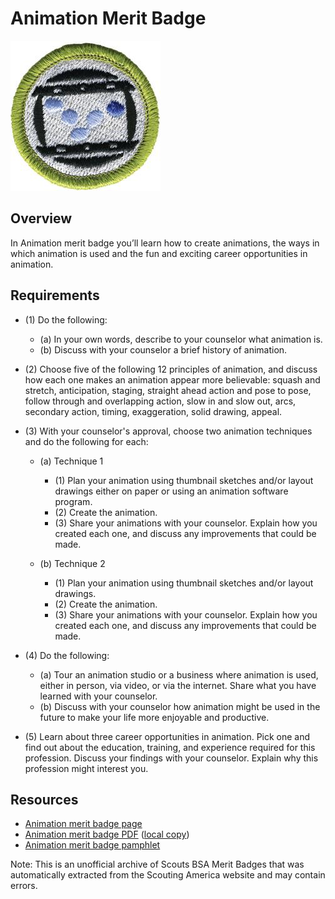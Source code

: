 

# Animation Merit Badge

![Animation Merit Badge](images/animation-merit-badge.jpg)

## Overview



In Animation merit badge you’ll learn how to create animations, the ways in which animation is used and the fun and exciting career opportunities in animation.

## Requirements

* (1) Do the following:
    * (a) In your own words, describe to your counselor what animation is.
    * (b) Discuss with your counselor a brief history of animation.


* (2) Choose five of the following 12 principles of animation, and discuss how each one makes an animation appear more believable: squash and stretch, anticipation, staging, straight ahead action and pose to pose, follow through and overlapping action, slow in and slow out, arcs, secondary action, timing, exaggeration, solid drawing, appeal.
* (3) With your counselor's approval, choose two animation techniques and do the following for each:
    * (a) Technique 1
        * (1) Plan your animation using thumbnail sketches and/or layout drawings either on paper or using an animation software program.
        * (2) Create the animation.
        * (3) Share your animations with your counselor. Explain how you created each one, and discuss any improvements that could be made.


    * (b) Technique 2
        * (1) Plan your animation using thumbnail sketches and/or layout drawings.
        * (2) Create the animation.
        * (3) Share your animations with your counselor. Explain how you created each one, and discuss any improvements that could be made.




* (4) Do the following:
    * (a) Tour an animation studio or a business where animation is used, either in person, via video, or via the internet. Share what you have learned with your counselor.
    * (b) Discuss with your counselor how animation might be used in the future to make your life more enjoyable and productive.


* (5) Learn about three career opportunities in animation. Pick one and find out about the education, training, and experience required for this profession. Discuss your findings with your counselor. Explain why this profession might interest you.


## Resources

- [Animation merit badge page](https://www.scouting.org/merit-badges/animation/)
- [Animation merit badge PDF](https://filestore.scouting.org/filestore/Merit_Badge_ReqandRes/Pamphlets/Animation_2025.pdf) ([local copy](files/animation-merit-badge.pdf))
- [Animation merit badge pamphlet](https://www.scoutshop.org/animation-merit-badge-pamphlet-656895.html)

Note: This is an unofficial archive of Scouts BSA Merit Badges that was automatically extracted from the Scouting America website and may contain errors.